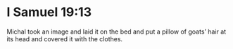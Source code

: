 # I Samuel 19:13

Michal took an image and laid it on the bed and put a pillow of goats’ hair at its head and covered it with the clothes.
